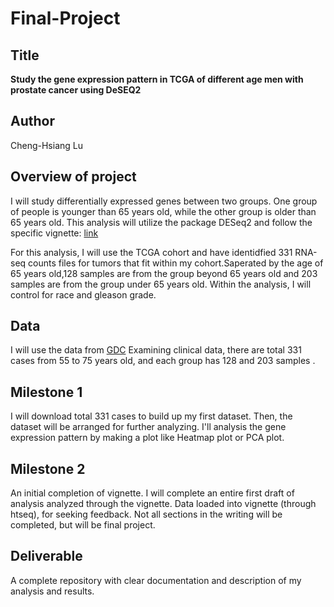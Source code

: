 # Final-Project
## Title

**Study the gene expression pattern in TCGA of different age men with prostate cancer using DeSEQ2**
## Author

Cheng-Hsiang Lu

## Overview of project

I will study differentially expressed genes between two groups. One group of people is younger than 65 years old, while the other group is older than 65 years old. This analysis will utilize the package DESeq2 and follow the specific vignette: 
[link](http://bioconductor.org/packages/release/bioc/vignettes/DESeq2/inst/doc/DESeq2.html)

For this analysis, I will use the TCGA cohort and have identidfied 331 RNA-seq counts files for tumors that fit within my cohort.Saperated by the age of 65 years old,128 samples are from the group beyond 65 years old and 203 samples are from the group under 65 years old. Within the analysis, I will control for race and gleason grade.

## Data
I will use the data from [GDC](https://portal.gdc.cancer.gov/) Examining clinical data, there are total 331 cases from 55 to 75 years old, and each group has 128 and 203 samples .

## Milestone 1

I will download total 331 cases to build up my first dataset. Then, the dataset will be arranged for further analyzing. I'll analysis the gene expression pattern by making a plot like Heatmap plot or PCA plot. 

## Milestone 2

An initial completion of vignette. I will complete an entire first draft of analysis analyzed through the vignette. Data loaded into vignette (through htseq), for seeking feedback. Not all sections in the writing will be completed, but will be final project.

## Deliverable

A complete repository with clear documentation and description of my analysis and results.
